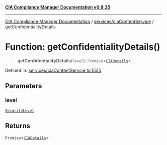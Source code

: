 [**CIA Compliance Manager Documentation v0.8.35**](../../../README.md)

***

[CIA Compliance Manager Documentation](../../../modules.md) / [services/ciaContentService](../README.md) / getConfidentialityDetails

# Function: getConfidentialityDetails()

> **getConfidentialityDetails**(`level`): `Promise`\<[`CIADetails`](../../../types/interfaces/CIADetails.md)\>

Defined in: [services/ciaContentService.ts:1525](https://github.com/Hack23/cia-compliance-manager/blob/b297770fc62abf558e2711cd029bbbe74e6c5cfb/src/services/ciaContentService.ts#L1525)

## Parameters

### level

[`SecurityLevel`](../../../types/cia/type-aliases/SecurityLevel.md)

## Returns

`Promise`\<[`CIADetails`](../../../types/interfaces/CIADetails.md)\>
